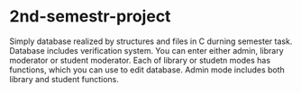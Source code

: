 # 2nd-semestr-project
Simply database realized by structures and files in C durning semester task. Database includes verification system. You can enter
either admin, library moderator or student moderator. Each of library or studetn modes has functions, which you can use to edit 
database. Admin mode includes both library and student functions.
